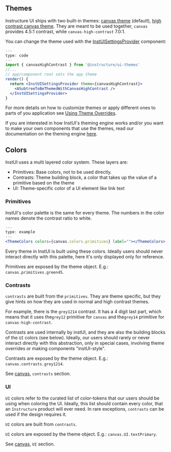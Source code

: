 
## Themes

Instructure UI ships with two built-in themes: [canvas theme](canvas) (default), [high contrast canvas theme](canvas-high-contrast).
They are meant to be used together, `canvas` provides 4.5:1 contrast, while `canvas-high-contrast` 7.0:1.

You can change the theme used with the [InstUISettingsProvider](InstUISettingsProvider) component:

```jsx
---
type: code
---
import { canvasHighContrast } from '@instructure/ui-themes'
//...
// app/component root sets the app theme
render() {
  return <InstUISettingsProvider theme={canvasHighContrast}>
    <ASubtreeToBeThemedWithCanvasHighContrast />
  </InstUISettingsProvider>
}
```

For more details on how to customize themes or apply different ones to parts of you application see [Using Theme Overrides](/#using-theme-overrides).

If you are interested in how InstUI's theming engine works and/or you want to make your own components that use the themes,
read our documentation on the theming engine [here](theming-basics).

## Colors

InstUI uses a multi layered color system. These layers are:

- Primitives: Base colors, not to be used directly.
- Contrasts: Theme building block, a color that takes up the value of a primitive based on the theme
- UI: Theme-specific color of a UI element like link text

### Primitives

InstUI's color palette is the same for every theme. The numbers in the color names denote the contrast ratio to white.

```jsx
---
type: example
---
<ThemeColors colors={canvas.colors.primitives} label=""></ThemeColors>
```

Every theme in InstUI is built using these colors. Ideally users should never interact directly with this palette, here it's only displayed only for reference.

Primitives are exposed by the theme object. E.g.: `canvas.primitives.green45`.

### Contrasts

`contrasts` are built from the `primitives`. They are theme specific, but they give hints on how they are used in normal and high contrast themes.

For example, there is the `grey1214` contrast. It has a 4 digit last part, which means that it uses the`grey12`
primitive for `canvas` and the`grey14` primitive for `canvas-high-contrast`.

Contrasts are used internally by instUI, and they are also the building blocks of the `UI` colors (see below).
Ideally, our users should rarely or never interact directly with this abstraction, only in special cases, involving theme overrides or making components "instUI-style".

Contrasts are exposed by the theme object. E.g.: `canvas.contrasts.grey1214`.

See [canvas](/#canvas), `contrasts` section.

### UI

`UI` colors refer to the curated list of color-tokens that our users should be using when coloring the UI. Ideally, this list should contain every color, that an `Instructure` product will ever need. In rare exceptions, `contrasts` can be used if the design requires it.

`UI` colors are built from `contrasts`.

`UI` colors are exposed by the theme object. E.g.: `canvas.UI.textPrimary`.

See [canvas](/#canvas), `UI` section.


